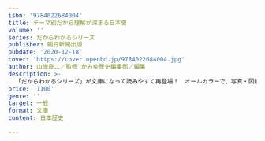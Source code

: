 ```yaml
---
isbn: '9784022684004'
title: テーマ別だから理解が深まる日本史
volume: ''
series: だからわかるシリーズ
publisher: 朝日新聞出版
pubdate: '2020-12-18'
cover: 'https://cover.openbd.jp/9784022684004.jpg'
author: 山岸良二／監修 かみゆ歴史編集部／編集
description: >-
  「だからわかるシリーズ」が文庫になって読みやすく再登場！　オールカラーで、写真・図解たっぷり。政治、外交、社会、宗教、周縁、文化、都市、合戦の８テーマで日本史を改めて見つめる。端的にまとまっているので大人の学び直しにもおすすめ。
price: '1100'
genre: ''
target: 一般
format: 文庫
content: 日本歴史

---
```

